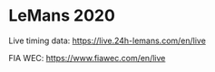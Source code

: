 # LeMans 2020

Live timing data: https://live.24h-lemans.com/en/live

FIA WEC: https://www.fiawec.com/en/live

